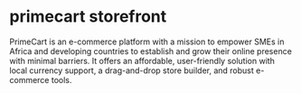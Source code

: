 # primecart storefront
PrimeCart is an e-commerce platform with a mission to empower SMEs in Africa and developing countries to establish and grow their online presence with minimal barriers. It offers an affordable, user-friendly solution with local currency support, a drag-and-drop store builder, and robust e-commerce tools.

